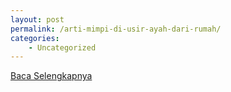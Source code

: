 ```yaml
---
layout: post
permalink: /arti-mimpi-di-usir-ayah-dari-rumah/
categories:
    - Uncategorized
---
```


[Baca Selengkapnya](/05)